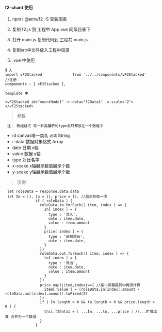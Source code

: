 #### f2-chant 使用

1. npm i @antv/f2 -S 安装图表
2. 复制 f2.js 到 工程中 App.vue 同级目录下
3. 打开 main.js 复制代码到 工程共 main.js
4. 复制src中文件放入工程中目录

5. .vue 中使用
```
引入
import vF2Stacked              from '../../components/vF2Stacked'
//注册
components : { vF2Stacked },

template 中

<vF2Stacked id="mountNode1" :r-data="f2Data1" :x-scale="2"></vF2Stacked>

```
> 参数
```
 注： 数组格式 每一种类展示的type最终都放在一个数组中
```
* id  canvas唯一类名 `必填` String
* r-data 数据对象格式  Array
* date 日期 x轴
* value 数据 y轴
* type  对比名字
* x-scake x轴展示数值展示个数
* y-scake y轴展示数值展示个数

> 示例 
```
 let roleData = response.data.data
 let In = [], to = [], price = []; //展示的每一项
              if ( roleData ) {
                roleData.in.forEach(( item, index ) => {
                  In[ index ] = {
                    type : '流入',
                    date : item.date,
                    value : item.amount
                  }
                  price[ index ] = {
                    type : '余额增长',
                    date : item.date,
                  }
                })
                roleData.out.forEach(( item, index ) => {
                  to[ index ] = {
                    type : '流出',
                    date : item.date,
                    value : item.amount
                  }
                })
                price.map((item,index)=>{ //某一项需要其中两项计算
                  item['value'] = (roleData.in[index].amount - roleData.out[index].amount).toFixed(2)
                })
                if ( In.length > 0 && to.length > 0 && price.length > 0 ) {
                  this.f2Data1 = [ ...In, ...to, ...price ] //...扩展运算 合并为一个数组
                }
              }
```